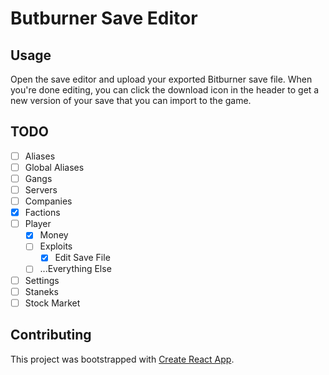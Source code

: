 # Butburner Save Editor

## Usage

Open the save editor and upload your exported Bitburner save file. When you're done editing, you can click the download icon in the header to get a new version of your save that you can import to the game.

## TODO

- [ ] Aliases
- [ ] Global Aliases
- [ ] Gangs
- [ ] Servers
- [ ] Companies
- [x] Factions
- [ ] Player
  - [x] Money
  - [ ] Exploits
    - [x] Edit Save File
  - [ ] ...Everything Else
- [ ] Settings
- [ ] Staneks
- [ ] Stock Market

## Contributing

This project was bootstrapped with [Create React App](https://github.com/facebook/create-react-app).
